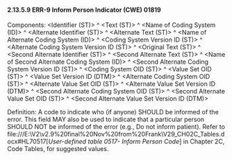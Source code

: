 #### 2.13.5.9 ERR-9 Inform Person Indicator (CWE) 01819

Components: &lt;Identifier (ST)> ^ &lt;Text (ST)> ^ &lt;Name of Coding System (ID)> ^ &lt;Alternate Identifier (ST)> ^ &lt;Alternate Text (ST)> ^ &lt;Name of Alternate Coding System (ID)> ^ &lt;Coding System Version ID (ST)> ^ &lt;Alternate Coding System Version ID (ST)> ^ &lt;Original Text (ST)> ^ &lt;Second Alternate Identifier (ST)> ^ &lt;Second Alternate Text (ST)> ^ &lt;Name of Second Alternate Coding System (ID)> ^ &lt;Second Alternate Coding System Version ID (ST)> ^ &lt;Coding System OID (ST)> ^ &lt;Value Set OID (ST)> ^ &lt;Value Set Version ID (DTM)> ^ &lt;Alternate Coding System OID (ST)> ^ &lt;Alternate Value Set OID (ST)> ^ &lt;Alternate Value Set Version ID (DTM)> ^ &lt;Second Alternate Coding System OID (ST)> ^ &lt;Second Alternate Value Set OID (ST)> ^ &lt;Second Alternate Value Set Version ID (DTM)>

Definition: A code to indicate who (if anyone) SHOULD be informed of the error. This field MAY also be used to indicate that a particular person SHOULD NOT be informed of the error (e.g., Do not inform patient). Refer to file:///E:\V2\v2.9%20final%20Nov%20from%20Frank\V29_CH02C_Tables.docx#HL70517[_User-defined table 0517- Inform Person Code_] in Chapter 2C, Code Tables, for suggested values.

